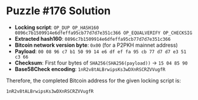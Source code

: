 # Puzzle #176 Solution

- **Locking script**: `OP_DUP OP_HASH160 0896c7b1509914e6dfeffa95cb77d7d7e351c366 OP_EQUALVERIFY OP_CHECKSIG`
- **Extracted hash160**: `0896c7b1509914e6dfeffa95cb77d7d7e351c366`
- **Bitcoin network version byte**: `0x00` (for a P2PKH mainnet address)
- **Payload**: `00 08 96 c7 b1 50 99 14 e6 df ef fa 95 cb 77 d7 d7 e3 51 c3 66`
- **Checksum**: First four bytes of `SHA256(SHA256(payload))` → `15 04 85 90`
- **Base58Check encoding**: `1nR2v8tALBrwipsKs3wDXnRSCRZVVugfR`

Therefore, the completed Bitcoin address for the given locking script is:

```
1nR2v8tALBrwipsKs3wDXnRSCRZVVugfR
```
